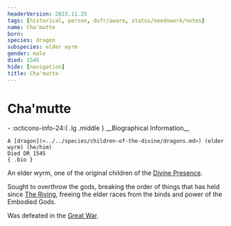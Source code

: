 ```yaml
---
headerVersion: 2023.11.25
tags: [historical, person, dufr/aware, status/needswork/notes]
name: Cha'mutte
born:
species: dragon
subspecies: elder wyrm
gender: male
died: 1545
hide: [navigation]
title: Cha'mutte
---
```

# Cha'mutte
<div class="grid cards ext-narrow-margin ext-one-column" markdown>
- :octicons-info-24:{ .lg .middle } __Biographical Information__

    A [dragon](<../../species/children-of-the-divine/dragons.md>) (elder wyrm) (he/him)  
    Died DR 1545  
    { .bio }

</div>


An elder wyrm, one of the original children of the [Divine Presence](<../../cosmology/gods/high-gods/divine-presence.md>). 

Sought to overthrow the gods, breaking the order of things that has held since [The Riving](<../../events/ancient/the-riving.md>), freeing the elder races from the binds and power of the Embodied Gods. 

Was defeated in the [Great War](<../../events/1500s/great-war.md>).